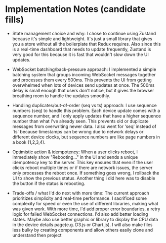 # Implementation Notes (candidate fills)

- State management choice and why:
  I chose to continue using Zustand because it's simple and lightweight. It's just a small library that gives you a store without all the boilerplate that Redux requires. Also since this is a real-time dashboard that needs to update frequently, Zustand is very good for this because it is fast that wouldn't slow down the UI updates.

- WebSocket batching/back-pressure approach:
  I implemented a simple batching system that groups incoming WebSocket messages together and processes them every 500ms. This prevents the UI from getting overwhelmed when lots of devices send updates at once. The 500ms delay is small enough that users don't notice, but it gives the browser breathing room to handle the updates smoothly.

- Handling duplicates/out-of-order (seq vs ts) approach:
  I use sequence numbers (seq) to handle this problem. Each device update comes with a sequence number, and I only apply updates that have a higher sequence number than what I've already seen. This prevents old or duplicate messages from overwriting newer data. I also went for 'seq' instead of 'ts' because timestamps can be wrong due to network delays or different device clocks, but sequence numbers are like page numbers in a book (1,2,3,4).

- Optimistic action & idempotency:
  When a user clicks reboot, I immediately show "Rebooting..." in the UI and sends a unique idempotency key to the server. This key ensures that even if the user clicks reboot multiple times or if there are network issues, the server only processes the reboot once. If something goes wrong, I rollback the UI to show the previous status.  Another thing i did here was to disable the button if the status is rebooting.

- Trade-offs / what I'd do next with more time:
  The current approach prioritizes simplicity and real-time performance. I sacrificed some complexity for speed or even the use of different libraries, making what was given work. With more time, I'd add proper error boundaries, a retry logic for failed WebSocket connections. I'd also add better loading states. Maybe also use better graphic or library to display the CPU data in the device details page(e.g. D3.js or Chart.js). I will also make files less bulky by creating components and allow others easily clone and understand then project
